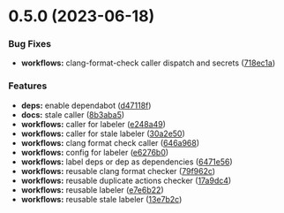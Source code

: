 # 0.5.0 (2023-06-18)


### Bug Fixes

* **workflows:** clang-format-check caller dispatch and secrets ([718ec1a](https://github.com/NathanaelGandhi/reusable-workflows/commit/718ec1a2e88a788bd178d6bc4c4aed8ac3689165))


### Features

* **deps:** enable dependabot ([d47118f](https://github.com/NathanaelGandhi/reusable-workflows/commit/d47118f7b808d086ddf9b8f608d283299f2d28f8))
* **docs:** stale caller ([8b3aba5](https://github.com/NathanaelGandhi/reusable-workflows/commit/8b3aba54ec5aa2c9c138f1fa5a79e50c2a1b0520))
* **workflows:** caller for labeler ([e248a49](https://github.com/NathanaelGandhi/reusable-workflows/commit/e248a493e7a74ba38008cc82539cde6836d7ed86))
* **workflows:** caller for stale labeler ([30a2e50](https://github.com/NathanaelGandhi/reusable-workflows/commit/30a2e508e077fe02748423dc7bb57f130c6b7b30))
* **workflows:** clang format check caller ([646a968](https://github.com/NathanaelGandhi/reusable-workflows/commit/646a968588bc973b16b97bdf6b4a585c6173fafa))
* **workflows:** config for labeler ([e6276b0](https://github.com/NathanaelGandhi/reusable-workflows/commit/e6276b009d136c7320f10ae43fda6cd9d7e259d3))
* **workflows:** label deps or dep as dependencies ([6471e56](https://github.com/NathanaelGandhi/reusable-workflows/commit/6471e5607fd1ff20ab58c8a61ac195fa4d6bed3a))
* **workflows:** reusable clang format checker ([79f962c](https://github.com/NathanaelGandhi/reusable-workflows/commit/79f962cb8971af719d4b684af873a92c6cf37045))
* **workflows:** reusable duplicate actions checker ([17a9dc4](https://github.com/NathanaelGandhi/reusable-workflows/commit/17a9dc44de99d8c232b48ccb5048fd00b61ddc05))
* **workflows:** reusable labeler ([e7e6b22](https://github.com/NathanaelGandhi/reusable-workflows/commit/e7e6b22ae7d5138b3283457c6acce5b01029f65f))
* **workflows:** reusable stale labeler ([13e7b2c](https://github.com/NathanaelGandhi/reusable-workflows/commit/13e7b2c708eb65c389008c31c849bcc28508a5b5))



